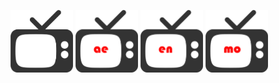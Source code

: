 







[<img src=https://raw.githubusercontent.com/280b9f9b/IPTV/main/img/main.png height=100/>](https://280b9f9b.github.io/IPTV/)
[<img src=https://raw.githubusercontent.com/280b9f9b/IPTV/main/img/ae.png height=100/>](https://280b9f9b.github.io/IPTV/ae/)
[<img src=https://raw.githubusercontent.com/280b9f9b/IPTV/main/img/en.png height=100/>](https://280b9f9b.github.io/IPTV/en/)
[<img src=https://raw.githubusercontent.com/280b9f9b/IPTV/main/img/mo.png height=100/>](https://280b9f9b.github.io/IPTV/mo/)
